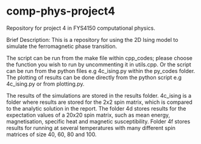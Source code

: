 # comp-phys-project4
Repository for project 4 in FYS4150 computational physics.

Brief Description: This is a repository for using the 2D Ising model to simulate the ferromagnetic phase transition. 

The script can be run from the make file within cpp_codes; please choose the function you wish to run by uncommenting it in utils.cpp. Or the script can be run from the python files e.g 4c_ising.py within the py_codes folder. The plotting of results can be done directly from the python script e.g 4c_ising.py or from plotting.py.

The results of the simulations are stored in the results folder. 4c_ising is a folder where results are stored for the 2x2 spin matrix, which is compared to the analytic solution in the report. The folder 4d stores results for the expectation values of a 20x20 spin matrix, such as mean energy, magnetisation, specific heat and magnetic susceptibility. Folder 4f stores results for running at several temperatures with many different spin matrices of size 40, 60, 80 and 100. 
